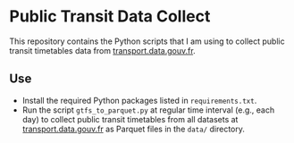 # Public Transit Data Collect

This repository contains the Python scripts that I am using to collect public transit timetables
data from [transport.data.gouv.fr](https://transport.data.gouv.fr/).

## Use

- Install the required Python packages listed in `requirements.txt`.
- Run the script `gtfs_to_parquet.py` at regular time interval (e.g., each day) to collect public
  transit timetables from all datasets at [transport.data.gouv.fr](https://transport.data.gouv.fr/)
  as Parquet files in the `data/` directory.
